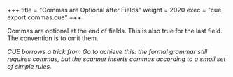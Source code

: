 +++
title = "Commas are Optional after Fields"
weight = 2020
exec = "cue export commas.cue"
+++

Commas are optional at the end of fields.
This is also true for the last field.
The convention is to omit them.

<!-- Side Note -->
_CUE borrows a trick from Go to achieve this: the formal grammar still
requires commas, but the scanner inserts commas according to a small set
of simple rules._

